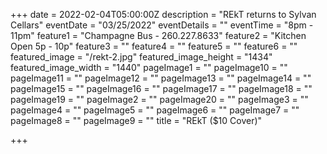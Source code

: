 +++
date = 2022-02-04T05:00:00Z
description = "REkT returns to Sylvan Cellars"
eventDate = "03/25/2022"
eventDetails = ""
eventTime = "8pm - 11pm"
feature1 = "Champagne Bus - 260.227.8633"
feature2 = "Kitchen Open 5p - 10p"
feature3 = ""
feature4 = ""
feature5 = ""
feature6 = ""
featured_image = "/rekt-2.jpg"
featured_image_height = "1434"
featured_image_width = "1440"
pageImage1 = ""
pageImage10 = ""
pageImage11 = ""
pageImage12 = ""
pageImage13 = ""
pageImage14 = ""
pageImage15 = ""
pageImage16 = ""
pageImage17 = ""
pageImage18 = ""
pageImage19 = ""
pageImage2 = ""
pageImage20 = ""
pageImage3 = ""
pageImage4 = ""
pageImage5 = ""
pageImage6 = ""
pageImage7 = ""
pageImage8 = ""
pageImage9 = ""
title = "REkT ($10 Cover)"

+++
